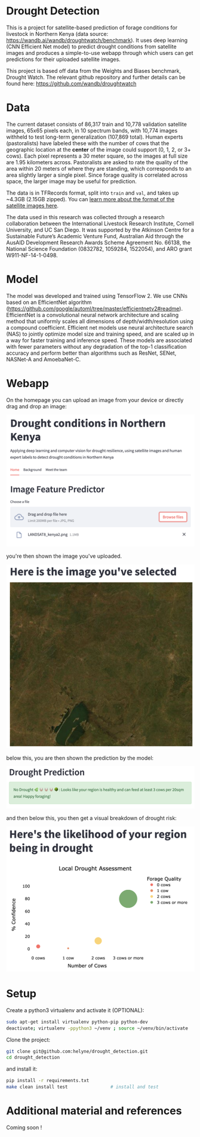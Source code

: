 # Drought Detection

This is a project for satellite-based prediction of forage conditions for livestock in Northern Kenya (data source: https://wandb.ai/wandb/droughtwatch/benchmark). It uses deep learning (CNN Efficient Net model) to predict drought conditions from satellite images and produces a simple-to-use webapp through which users can get predictions for their uploaded satellite images.

This project is based off data from the Weights and Biases benchmark, Drought Watch. The relevant github repository and further details can be found here: 
https://github.com/wandb/droughtwatch

# Data

The current dataset consists of 86,317 train and 10,778 validation satellite images, 65x65 pixels each, in 10 spectrum bands, with 10,774 images withheld to test long-term generalization (107,869 total). Human experts (pastoralists) have labeled these with the number of cows that the geographic location at the **center** of the image could support (0, 1, 2, or 3+ cows). Each pixel represents a 30 meter square, so the images at full size are 1.95 kilometers across. Pastoralists are asked to rate the quality of the area within 20 meters of where they are standing, which corresponds to an area slightly larger a single pixel. Since forage quality is correlated across space, the larger image may be useful for prediction. 

The data is in TFRecords format, split into ``train`` and ``val``, and takes up ~4.3GB (2.15GB zipped). 
You can [learn more about the format of the satellite images here](https://developers.google.com/earth-engine/datasets/catalog/LANDSAT_LC08_C01_T1_RT).

The data used in this research was collected through a research collaboration between the International Livestock Research Institute, Cornell University, and UC San Diego. It was supported by the Atkinson Centre for a Sustainable Future’s Academic Venture Fund, Australian Aid through the AusAID Development Research Awards Scheme Agreement No. 66138, the National Science Foundation (0832782, 1059284, 1522054), and ARO grant W911-NF-14-1-0498.

# Model

The model was developed and trained using TensorFlow 2. We use CNNs based on an EfficientNet algorithm (https://github.com/google/automl/tree/master/efficientnetv2#readme). EfficientNet is a convolutional neural network architecture and scaling method that uniformly scales all dimensions of depth/width/resolution using a compound coefficient. Efficient net models use neural architecture search (NAS) to jointly optimize model size and training speed, and are scaled up in a way for faster training and inference speed. These models are associated with fewer parameters without any degradation of the top-1 classification accuracy and perform better than algorithms such as ResNet, SENet, NASNet-A  and AmoebaNet-C.

# Webapp

On the homepage you can upload an image from your device or directly drag and drop an image:

![Drag and drop](images/Drag_and_drop.png "Employee Data title")


you're then shown the image you've uploaded.

![Selected image](images/Selected_image.png "Employee Data title")


below this, you are then shown the prediction by the model:

![Drought prediction](images/Drought_prediction.png "Employee Data title")


and then below this, you then get a visual breakdown of drought risk:

![Drought assessment](images/Drought_assessment.png "Employee Data title")

# Setup

Create a python3 virtualenv and activate it (OPTIONAL):

```bash
sudo apt-get install virtualenv python-pip python-dev
deactivate; virtualenv -ppython3 ~/venv ; source ~/venv/bin/activate
```

Clone the project:

```bash
git clone git@github.com:helyne/drought_detection.git
cd drought_detection
```

and install it:
```bash
pip install -r requirements.txt
make clean install test                # install and test
```

# Additional material and references

Coming soon !
